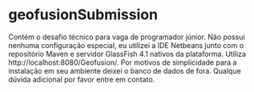 # geofusionSubmission
Contém o desafio técnico para vaga de programador júnior.
Não possui nenhuma configuração especial, eu utilizei a IDE Netbeans junto com o repositório Maven e servidor GlassFish 4.1 nativos 
da plataforma. Utiliza http://localhost:8080/Geofusion/.
Por motivos de simplicidade para a instalação em seu ambiente deixei o banco de dados de fora.
Qualque dúvida adicional por favor entre em contato.

